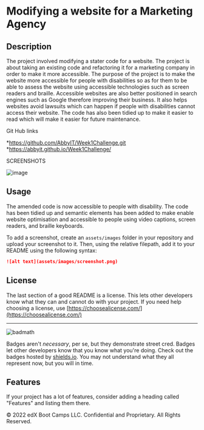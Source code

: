 # Modifying a website for a Marketing Agency

## Description 

The project involved modifying a stater code for a website. The project is about taking an existing code and refactoring it for a marketing company in order to make it more accessible.  The purpose of the project is to make the website more accessible for people with disabilities so as for them to be able to assess the website using accessible technologies such as screen readers and braille. 
Accessible websites are also better positioned in search engines such as Google therefore improving their business. It also helps websites avoid lawsuits which can happen if people with disabilities cannot access their website. 
The code has also been tidied up to make it easier to read which will make it easier for future maintenance. 


Git Hub links 

*https://github.com/AbbyIT/Week1Challenge.git
*https://abbyit.github.io/Week1Challenge/

SCREENSHOTS 

![image](https://user-images.githubusercontent.com/117487886/222937185-77414509-873f-40ba-af88-83897d0a7dff.png)



## Usage 

The amended code is now accessible to people with disability. The code has been tidied up and semantic elements has been added to make enable website optimisation and accessible to people using video captions, screen readers, and braille keyboards.

To add a screenshot, create an `assets/images` folder in your repository and upload your screenshot to it. Then, using the relative filepath, add it to your README using the following syntax:

```md
![alt text](assets/images/screenshot.png)
```



## License

The last section of a good README is a license. This lets other developers know what they can and cannot do with your project. If you need help choosing a license, use [https://choosealicense.com/](https://choosealicense.com/)


---


![badmath](https://img.shields.io/github/languages/top/nielsenjared/badmath)

Badges aren't _necessary_, per se, but they demonstrate street cred. Badges let other developers know that you know what you're doing. Check out the badges hosted by [shields.io](https://shields.io/). You may not understand what they all represent now, but you will in time.

## Features

If your project has a lot of features, consider adding a heading called "Features" and listing them there.



© 2022 edX Boot Camps LLC. Confidential and Proprietary. All Rights Reserved.
